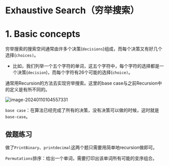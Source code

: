 # Exhaustive Search（穷举搜索）

# 1. Basic concepts

穷举搜索的搜索空间通常由许多个决策(`decisions`)组成，而每个决策又有好几个选择(`choices)`。

- 比如，我们列举一个五个字符的单词，这五个字符中，每个字符的选择都是一个决策(`decision`)，而每个字符有26个可能的选择(`choice)`。

通常用Recursion的方法去实现穷举搜索。这里的base case与之前Recursion中的定义是有所不同的。

![image-20240110104557331](https://s2.loli.net/2024/02/20/XLphgRB6K7b4M5e.png)

`base case`：在算法已经完成了所有的决策，没有决策可以做的时候，这时就是`base-case`。

## 做题练习

做了`PrintBinary`、`printdecimal`这两个题只需要用简单地recursion做即可。

`Permutations`排序：给出一个单词，需要打印出该单词所有可能的变序组合。
